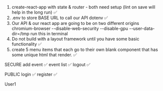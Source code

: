 1. create-react-app with state & router - both need setup (lint on save will help in the long run) ✅
2. .env to store BASE URL to call our API dotenv ✅
3. Our API & our react app are going to be on two different origins
   chromium-browser --disable-web-security --disable-gpu --user-data-dir=/tmp
   run this in terminal
4. Do not build with a layout framework until you have some basic functionality ✅
5. create 5 menu items that each go to their own blank component that has some unique html that render. ✅

SECURE
add event ✅
event list ✅
logout ✅

PUBLIC
login ✅
register ✅


User1